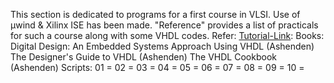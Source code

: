 This section is dedicated to programs for a first course in VLSI.
Use of µwind & Xilinx ISE has been made.
 "Reference" provides a list of practicals for such a course along with some VHDL codes. 
Refer:
 [Tutorial-Link][1]:
 Books:
  Digital Design: An Embedded Systems Approach Using VHDL (Ashenden)
  The Designer's Guide to VHDL (Ashenden)
  The VHDL Cookbook (Ashenden)
Scripts:
	01 = 
	02 = 
	03 = 
	04 = 
	05 = 
	06 = 
	07 = 
	08 = 
	09 = 
	10 = 

[1]: http://www.ics.uci.edu/~jmoorkan/vhdlref/Synario%20VHDL%20Manual.pdf
